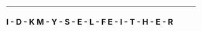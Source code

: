 -------------------------------------------------------
I - D - K  M - Y - S - E - L - F E - I - T - H - E - R
-------------------------------------------------------